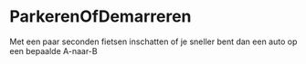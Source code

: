 # ParkerenOfDemarreren
Met een paar seconden fietsen inschatten of je sneller bent dan een auto op een bepaalde A-naar-B
